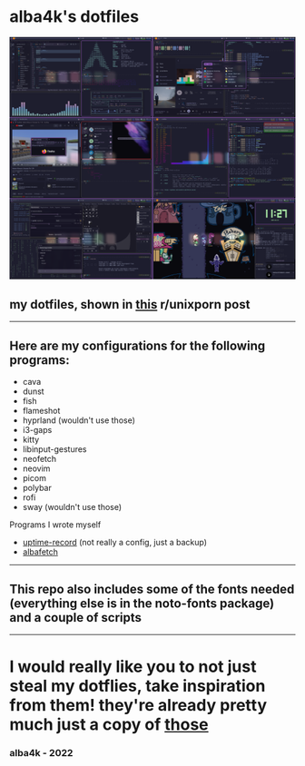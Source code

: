 # alba4k's dotfiles

![Preview](assets/pic.png)

## my dotfiles, shown in [this](https://www.reddit.com/r/unixporn/comments/vf2tej/i3gaps_well_i_like_purple_anybody_here_good_with/) r/unixporn post

---

## Here are my configurations for the following programs:
* cava
* dunst
* fish
* flameshot
* hyprland (wouldn't use those)
* i3-gaps
* kitty
* libinput-gestures
* neofetch
* neovim
* picom
* polybar
* rofi
* sway (wouldn't use those)

Programs I wrote myself

* [uptime-record](https://github.com/alba4k/uptime-record) (not really a config, just a backup)
* [albafetch](https://github.com/alba4k/albafetch)

---

## This repo also includes some of the fonts needed (everything else is in the noto-fonts package) and a couple of scripts

---

# I would really like you to **not** just steal my dotflies, take inspiration from them! they're already pretty much just a copy of [those](https://github.com/config/catppuccin)

### alba4k - 2022